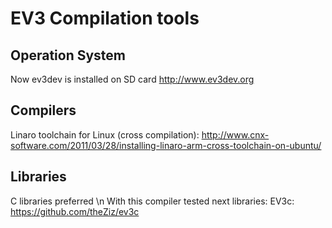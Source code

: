# **EV3 Compilation tools** #

## Operation System ##

Now ev3dev is installed on SD card
http://www.ev3dev.org

## Compilers ##

Linaro toolchain for Linux (cross compilation):
http://www.cnx-software.com/2011/03/28/installing-linaro-arm-cross-toolchain-on-ubuntu/

## Libraries ##

C libraries preferred \n
With this compiler tested next libraries:
EV3c:
https://github.com/theZiz/ev3c